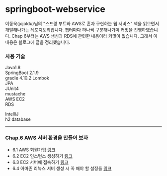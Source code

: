 # springboot-webservice

이동욱(jojoldu)님의 "스프링 부트와 AWS로 혼자 구현하는 웹 서비스" 책을 읽으면서 개발해나가는 레포지토리입니다.
챕터마다 하나씩 구분해나가며 커밋을 진행하였습니다.
Chap 6부터는 AWS 생성과 RDS에 관련한 내용이라 커밋이 없습니다. 그래서 이 내용은 블로그에 글을 정리했습니다.

### 사용 기술

Java1.8<BR>
SpringBoot 2.1.9<BR>
gradle 4.10.2
Lombok<BR>
JPA<BR>
JUnit4<br>
mustache<BR>
AWS EC2<BR>
RDS<BR>
  
IntelliJ<BR>
h2 database<BR>
  
<hr>

### Chap.6 AWS 서버 환경을 만들어 보자
  - 6.1 AWS 회원가입 [링크](https://velog.io/@moon960427/AWS-%EC%84%9C%EB%B2%84-%ED%99%98%EA%B2%BD-%EB%A7%8C%EB%93%A4%EC%96%B4%EB%B3%B4%EA%B8%B0) <BR>
  - 6.2 EC2 인스턴스 생성하기 [링크](https://velog.io/@moon960427/AWS-%EC%84%9C%EB%B2%84-%ED%99%98%EA%B2%BD-%EB%A7%8C%EB%93%A4%EC%96%B4%EB%B3%B4%EA%B8%B0)<BR>
  - 6.3 EC2 서버에 접속하기 [링크](https://velog.io/@moon960427/AWS-%EC%9C%88%EB%8F%84%EC%9A%B0%EC%97%90%EC%84%9C-EC2-%EC%84%9C%EB%B2%84-%EC%A0%91%EC%86%8D%ED%95%98%EA%B8%B0)<BR>
  - 6.4 아마존 리눅스 서버 생성 시 꼭 해야 할 설정들 [링크](https://velog.io/@moon960427/AWS-%EC%95%84%EB%A7%88%EC%A1%B4-%EB%A6%AC%EB%88%85%EC%8A%A4-%EC%84%9C%EB%B2%84-%EC%84%A4%EC%A0%95) <BR>
